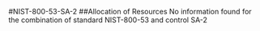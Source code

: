 #NIST-800-53-SA-2
##Allocation of Resources
No information found for the combination of standard NIST-800-53 and control SA-2
